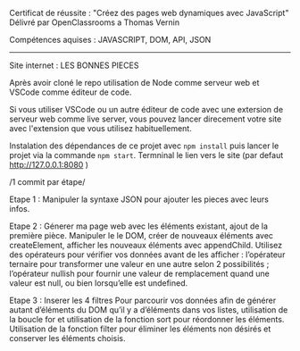 Certificat de réussite : "Créez des pages web dynamiques avec JavaScript" 
Délivré par OpenClassrooms a Thomas Vernin

Compétences aquises : JAVASCRIPT, DOM, API, JSON

_______

Site internet : LES BONNES PIECES 

Après avoir cloné le repo utilisation de Node comme serveur web et VSCode comme éditeur de code.

Si vous utiliser VSCode ou un autre éditeur de code avec une extersion de serveur web comme live server, vous pouvez lancer direcement votre site avec l'extension que vous utilisez habituellement. 

Instalation des dépendances de ce projet avec `npm install` puis lancer le projet via la commande `npm start`. Termninal le lien vers le site (par defaut http://127.0.0.1:8080 )

/1 commit par étape/

Etape 1 : Manipuler la syntaxe JSON pour ajouter les pieces avec leurs infos.

Etape 2 : Génerer ma page web avec les éléments existant, ajout de la première pièce. Manipuler le le DOM, créer de nouveaux éléments avec createElement, afficher les nouveaux éléments avec appendChild. 
Utilisez des opérateurs pour vérifier vos données avant de les afficher : l’opérateur ternaire pour transformer une valeur en une autre selon 2 possibilités ; l’opérateur nullish pour fournir une valeur de remplacement quand une valeur est null, ou bien lorsqu’elle est undefined.

Etape 3 : Inserer les 4 filtres
Pour parcourir vos données afin de générer autant d’éléments du DOM qu’il y a d’éléments dans vos listes, utilisation de la boucle for et utilisation de la fonction sort pour réordonner les éléments. Utilisation de la fonction filter pour éliminer les éléments non désirés et conserver les éléments choisis.
